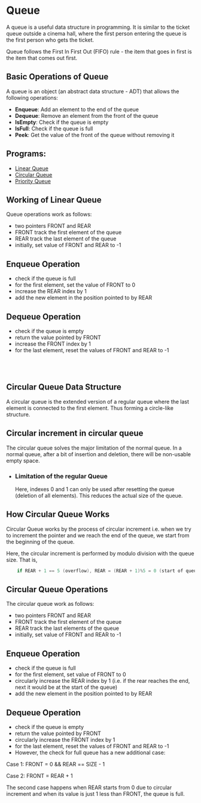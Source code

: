 # Queue

A queue is a useful data structure in programming. It is similar to the ticket queue outside a cinema hall, where the first person entering the queue is the first person who gets the ticket.

Queue follows the First In First Out (FIFO) rule - the item that goes in first is the item that comes out first.

## Basic Operations of Queue

A queue is an object (an abstract data structure - ADT) that allows the following operations:

- **Enqueue**: Add an element to the end of the queue
- **Dequeue**: Remove an element from the front of the queue
- **IsEmpty**: Check if the queue is empty
- **IsFull**: Check if the queue is full
- **Peek**: Get the value of the front of the queue without removing it

## Programs:

- [Linear Queue](/3rd_Semester/DSA/Lab3/linearQueue.cpp)
- [Circular Queue](/3rd_Semester/DSA/Lab3/circularQueue.cpp)
- [Priority Queue](/3rd_Semester/DSA/Lab3/priorityQueue.cpp)

## Working of Linear Queue

Queue operations work as follows:

- two pointers FRONT and REAR
- FRONT track the first element of the queue
- REAR track the last element of the queue
- initially, set value of FRONT and REAR to -1

## Enqueue Operation

- check if the queue is full
- for the first element, set the value of FRONT to 0
- increase the REAR index by 1
- add the new element in the position pointed to by REAR

## Dequeue Operation

- check if the queue is empty
- return the value pointed by FRONT
- increase the FRONT index by 1
- for the last element, reset the values of FRONT and REAR to -1

<br/><br/>

## Circular Queue Data Structure

A circular queue is the extended version of a regular queue where the last element is connected to the first element. Thus forming a circle-like structure.

## Circular increment in circular queue

The circular queue solves the major limitation of the normal queue. In a normal queue, after a bit of insertion and deletion, there will be non-usable empty space.

- ### Limitation of the regular Queue

  Here, indexes 0 and 1 can only be used after resetting the queue (deletion of all elements). This reduces the actual size of the queue.

## How Circular Queue Works

Circular Queue works by the process of circular increment i.e. when we try to increment the pointer and we reach the end of the queue, we start from the beginning of the queue.

Here, the circular increment is performed by modulo division with the queue size. That is,

```cpp
    if REAR + 1 == 5 (overflow), REAR = (REAR + 1)%5 = 0 (start of queue)
```

## Circular Queue Operations

The circular queue work as follows:

- two pointers FRONT and REAR
- FRONT track the first element of the queue
- REAR track the last elements of the queue
- initially, set value of FRONT and REAR to -1

## Enqueue Operation

- check if the queue is full
- for the first element, set value of FRONT to 0
- circularly increase the REAR index by 1 (i.e. if the rear reaches the end, next it would be at the start of the queue)
- add the new element in the position pointed to by REAR

## Dequeue Operation

- check if the queue is empty
- return the value pointed by FRONT
- circularly increase the FRONT index by 1
- for the last element, reset the values of FRONT and REAR to -1
- However, the check for full queue has a new additional case:

Case 1: FRONT = 0 && REAR == SIZE - 1

Case 2: FRONT = REAR + 1

The second case happens when REAR starts from 0 due to circular increment and when its value is just 1 less than FRONT, the queue is full.
